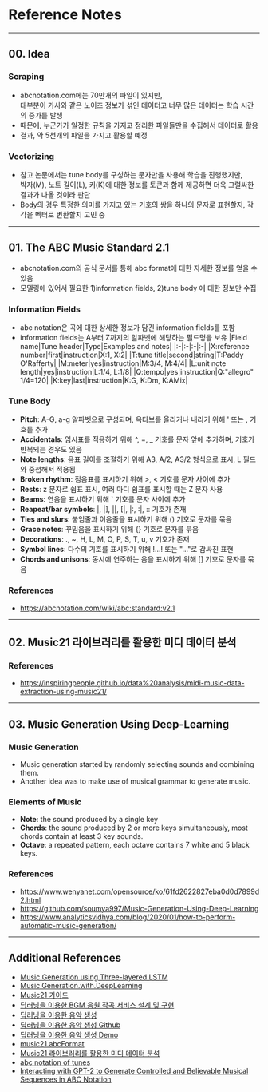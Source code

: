 # Reference Notes

---

## 00. Idea

### Scraping
- abcnotation.com에는 70만개의 파일이 있지만,   
  대부분이 가사와 같은 노이즈 정보가 섞인 데이터고 너무 많은 데이터는 학습 시간의 증가를 발생
- 때문에, 누군가가 일정한 규칙을 가지고 정리한 파일들만을 수집해서 데이터로 활용
- 결과, 약 5천개의 파일을 가지고 활용할 예정

### Vectorizing
- 참고 논문에서는 tune body를 구성하는 문자만을 사용해 학습을 진행했지만,   
  박자(M), 노트 길이(L), 키(K)에 대한 정보를 토큰과 함께 제공하면 더욱 그럴싸한 결과가 나올 것이라 판단
- Body의 경우 특정한 의미를 가지고 있는 기호의 쌍을 하나의 문자로 표현할지, 각각을 벡터로 변환할지 고민 중

---

## 01. The ABC Music Standard 2.1
- abcnotation.com의 공식 문서를 통해 abc format에 대한 자세한 정보를 얻을 수 있음
- 모델링에 있어서 필요한 1)information fields, 2)tune body 에 대한 정보만 수집

### Information Fields
- abc notation은 곡에 대한 상세한 정보가 담긴 information fields를 포함
- information fields는 A부터 Z까지의 알파벳에 해당하는 필드명을 보유
|Field name|Tune header|Type|Examples and notes|
|:-|:-|:-|:-|
|X:reference number|first|instruction|X:1, X:2|
|T:tune title|second|string|T:Paddy O'Rafferty|
|M:meter|yes|instruction|M:3/4, M:4/4|
|L:unit note length|yes|instruction|L:1/4, L:1/8|
|Q:tempo|yes|instruction|Q:"allegro" 1/4=120|
|K:key|last|instruction|K:G, K:Dm, K:AMix|

### Tune Body
- **Pitch**: A-G, a-g 알파벳으로 구성되며, 옥타브를 올리거나 내리기 위해 ' 또는 , 기호를 추가
- **Accidentals**: 임시표를 적용하기 위해 ^, =, _ 기호를 문자 앞에 추가하며, 기호가 반복되는 경우도 있음
- **Note lengths**: 음표 길이를 조절하기 위해 A3, A/2, A3/2 형식으로 표시, L 필드와 중첩해서 적용됨
- **Broken rhythm**: 점음표를 표시하기 위해 >, < 기호를 문자 사이에 추가
- **Rests**: z 문자로 쉼표 표시, 여러 마디 쉼표를 표시할 때는 Z 문자 사용
- **Beams**: 연음을 표시하기 위해 ` 기호를 문자 사이에 추가
- **Reapeat/bar symbols**: |, |], ||, [|, |:, :|, :: 기호가 존재
- **Ties and slurs**: 붙임줄과 이음줄을 표시하기 위해 () 기호로 문자를 묶음
- **Grace notes**: 꾸밈음을 표시하기 위해 {} 기호로 문자를 묶음
- **Decorations**: ., ~, H, L, M, O, P, S, T, u, v 기호가 존재
- **Symbol lines**: 다수의 기호를 표시하기 위해 !...! 또는 "..."로 감싸진 표현
- **Chords and unisons**: 동시에 연주하는 음을 표시하기 위해 [] 기호로 문자를 묶음

### References
- https://abcnotation.com/wiki/abc:standard:v2.1

---

## 02. Music21 라이브러리를 활용한 미디 데이터 분석

### References
- https://inspiringpeople.github.io/data%20analysis/midi-music-data-extraction-using-music21/

---

## 03. Music Generation Using Deep-Learning

### Music Generation
- Music generation started by randomly selecting sounds and combining them.
- Another idea was to make use of musical grammar to generate music.

### Elements of Music
- **Note**: the sound produced by a single key
- **Chords**: the sound produced by 2 or more keys simultaneously, most chords contain at least 3 key sounds.
- **Octave**: a repeated pattern, each octave contains 7 white and 5 black keys.

### References
- https://www.wenyanet.com/opensource/ko/61fd2622827eba0d0d7899d2.html
- https://github.com/soumya997/Music-Generation-Using-Deep-Learning
- https://www.analyticsvidhya.com/blog/2020/01/how-to-perform-automatic-music-generation/

---

## Additional References
- [Music Generation using Three-layered LSTM](https://arxiv.org/abs/2105.09046)
- [Music.Generation.with.DeepLearning](https://github.com/laventura/Music.Generation.with.DeepLearning)
- [Music21 가이드](https://ddggblog.tistory.com/228)
- [딥러닝을 이용한 BGM 음원 작곡 서비스 설계 및 구현](https://www.koreascience.or.kr/article/CFKO201924664108480.pdf)
- [딥러닝을 이용한 음악 생성](https://www.wenyanet.com/opensource/ko/61fd2622827eba0d0d7899d2.html)
- [딥러닝을 이용한 음악 생성 Github](https://github.com/soumya997/Music-Generation-Using-Deep-Learning)
- [딥러닝을 이용한 음악 생성 Demo](https://www.abcjs.net/abcjs-editor.html)
- [music21.abcFormat](https://web.mit.edu/music21/doc/moduleReference/moduleAbcFormat.html)
- [Music21 라이브러리를 활용한 미디 데이터 분석](https://inspiringpeople.github.io/data%20analysis/midi-music-data-extraction-using-music21/)
- [abc notation of tunes](https://www.kaggle.com/datasets/raj5287/abc-notation-of-tunes/code)
- [Interacting with GPT-2 to Generate Controlled and Believable Musical Sequences in ABC Notation](https://aclanthology.org/2020.nlp4musa-1.10.pdf)
